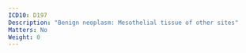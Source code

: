 ```yaml
---
ICD10: D197
Description: "Benign neoplasm: Mesothelial tissue of other sites"
Matters: No
Weight: 0
---
```


